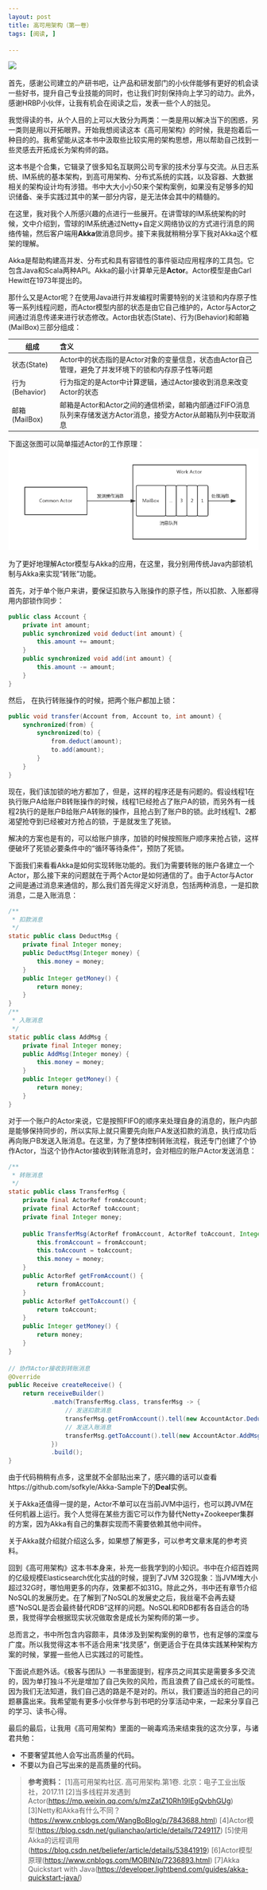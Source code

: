 ```yaml
---
layout: post
title: 高可用架构（第一卷）
tags: [阅读, ]

---
```


<img src="https://img11.360buyimg.com/n1/jfs/t8338/175/2079290726/82502/b8b7261a/59c4c4bcN8c6318a1.jpg" />

首先，感谢公司建立的产研书吧，让产品和研发部门的小伙伴能够有更好的机会读一些好书，提升自己专业技能的同时，也让我们时刻保持向上学习的动力。此外，感谢HRBP小伙伴，让我有机会在阅读之后，发表一些个人的拙见。

我觉得读的书，从个人目的上可以大致分为两类：一类是用以解决当下的困惑，另一类则是用以开拓眼界。开始我想阅读这本《高可用架构》的时候，我是抱着后一种目的的。我希望能从这本书中汲取些比较实用的架构思想，用以帮助自己找到一些灵感去开拓成长为架构师的路。

这本书是个合集，它辑录了很多知名互联网公司专家的技术分享与交流。从日志系统、IM系统的基本架构，到高可用架构、分布式系统的实践，以及容器、大数据相关的架构设计均有涉猎。书中大大小小50来个架构案例，如果没有足够多的知识储备、亲手实践过其中的某一部分内容，是无法体会其中的精髓的。

在这里，我对我个人所感兴趣的点进行一些展开。在讲雪球的IM系统架构的时候，文中介绍到，雪球的IM系统通过Netty+自定义网络协议的方式进行消息的网络传输，然后客户端用**Akka**做消息同步。接下来我就稍稍分享下我对Akka这个框架的理解。

Akka是帮助构建高并发、分布式和具有容错性的事件驱动应用程序的工具包。它包含Java和Scala两种API。Akka的最小计算单元是**Actor**。Actor模型是由Carl Hewitt在1973年提出的。

那什么又是Actor呢？在使用Java进行并发编程时需要特别的关注锁和内存原子性等一系列线程问题，而Actor模型内部的状态是由它自己维护的，Actor与Actor之间通过消息传递来进行状态修改。Actor由状态(State)、行为(Behavior)和邮箱(MailBox)三部分组成：

| 组成 | 含义 |
| - | :- |
| 状态(State) | Actor中的状态指的是Actor对象的变量信息，状态由Actor自己管理，避免了并发环境下的锁和内存原子性等问题 |
| 行为(Behavior) | 行为指定的是Actor中计算逻辑，通过Actor接收到消息来改变Actor的状态 |
| 邮箱(MailBox) | 邮箱是Actor和Actor之间的通信桥梁，邮箱内部通过FIFO消息队列来存储发送方Actor消息，接受方Actor从邮箱队列中获取消息 |

下面这张图可以简单描述Actor的工作原理：
<img src="https://github.com/sofkyle/sofkyle.github.io/blob/master/_posts/image/Actor%E5%B7%A5%E4%BD%9C%E6%B5%81.png?raw=true" />

为了更好地理解Actor模型与Akka的应用，在这里，我分别用传统Java内部锁机制与Akka来实现“转账”功能。

首先，对于单个账户来讲，要保证扣款与入账操作的原子性，所以扣款、入账都得用内部锁作同步：
``` java
public class Account {
	private int amount;
	public synchronized void deduct(int amount) {
		this.amount += amount;
	}
	public synchronized void add(int amount) {
		this.amount -= amount;
	}
}
```

然后， 在执行转账操作的时候，把两个账户都加上锁：
``` java
public void transfer(Account from, Account to, int amount) {
	synchronized(from) {
		synchronized(to) {
			from.deduct(amount);
			to.add(amount);
		}
	}
}
```

现在，我们该加锁的地方都加了，但是，这样的程序还是有问题的。假设线程1在执行账户A给账户B转账操作的时候，线程1已经抢占了账户A的锁，而另外有一线程2执行的是账户B给账户A转账的操作，且抢占到了账户B的锁。此时线程1、2都渴望抢夺到已经被对方抢占的锁，于是就发生了死锁。

解决的方案也是有的，可以给账户排序，加锁的时候按照账户顺序来抢占锁，这样便破坏了死锁必要条件中的“循环等待条件”，预防了死锁。

下面我们来看看Akka是如何实现转账功能的。我们为需要转账的账户各建立一个Actor，那么接下来的问题就在于两个Actor是如何通信的了。由于Actor与Actor之间是通过消息来通信的，那么我们首先得定义好消息，包括两种消息，一是扣款消息，二是入账消息：
```java
/**
 * 扣款消息
 */
static public class DeductMsg {
    private final Integer money;
    public DeductMsg(Integer money) {
        this.money = money;
    }
    public Integer getMoney() {
        return money;
    }
}
/**
 * 入账消息
 */
static public class AddMsg {
    private final Integer money;
    public AddMsg(Integer money) {
        this.money = money;
    }
    public Integer getMoney() {
        return money;
    }
}
```
对于一个账户的Actor来说，它是按照FIFO的顺序来处理自身的消息的，账户内部是能够保持同步的，所以实际上就只需要先向账户A发送扣款的消息，执行成功后再向账户B发送入账消息。在这里，为了整体控制转账流程，我还专门创建了个协作Actor，当这个协作Actor接收到转账消息时，会对相应的账户Actor发送消息：
```java
/**
 * 转账消息
 */
static public class TransferMsg {
    private final ActorRef fromAccount;
    private final ActorRef toAccount;
    private final Integer money;
    
    public TransferMsg(ActorRef fromAccount, ActorRef toAccount, Integer money) {
        this.fromAccount = fromAccount;
        this.toAccount = toAccount;
        this.money = money;
    }
    public ActorRef getFromAccount() {
        return fromAccount;
    }
    public ActorRef getToAccount() {
        return toAccount;
    }
    public Integer getMoney() {
        return money;
    }
}

// 协作Actor接收到转账消息
@Override
public Receive createReceive() {
    return receiveBuilder()
            .match(TransferMsg.class, transferMsg -> {
                // 发送扣款消息
                transferMsg.getFromAccount().tell(new AccountActor.DeductMsg(transferMsg.getMoney()), getSelf());
                // 发送入账消息
                transferMsg.getToAccount().tell(new AccountActor.AddMsg(transferMsg.getMoney()), getSelf());
            })
            .build();
}
```
由于代码稍稍有点多，这里就不全部贴出来了，感兴趣的话可以查看https://github.com/sofkyle/Akka-Sample下的**Deal**实例。

关于Akka还值得一提的是，Actor不单可以在当前JVM中运行，也可以跨JVM在任何机器上运行。我个人觉得在某些方面它可以作为替代Netty+Zookeeper集群的方案，因为Akka有自己的集群实现而不需要依赖其他中间件。

关于Akka就介绍就介绍这么多，如果想了解更多，可以参考文章末尾的参考资料。

回到《高可用架构》这本书本身来，补充一些我学到的小知识。书中在介绍百姓网的亿级规模Elasticsearch优化实战的时候，提到了JVM 32G现象：当JVM堆大小超过32G时，哪怕用更多的内存，效果都不如31G。除此之外，书中还有章节介绍NoSQL的发展历史。在了解到了NoSQL的发展史之后，我丝毫不会再去疑惑“NoSQL是否会最终替代RDB”这样的问题。NoSQL和RDB都有各自适合的场景，我觉得学会根据现实状况做取舍是成长为架构师的第一步。

总而言之，书中所包含内容颇丰，具体涉及到架构案例的章节，也有足够的深度与广度。所以我觉得这本书不适合用来“找灵感”，倒更适合于在具体实践某种架构方案的时候，掌握一些他人已实践过的可能性。

下面说点题外话。《极客与团队》一书里面提到，程序员之间其实是需要多多交流的，因为单打独斗不光是增加了自己失败的风险，而且浪费了自己成长的可能性。因为我们无法知道，我们自己选的路是不是对的。所以，我们要适当的把自己的问题暴露出来。我希望能有更多小伙伴参与到书吧的分享活动中来，一起来分享自己的学习、读书心得。

最后的最后，让我用《高可用架构》里面的一碗毒鸡汤来结束我的这次分享，与诸君共勉：
+ 不要奢望其他人会写出高质量的代码。
+ 不要以为自己写出来的是高质量的代码。

> **参考资料：**
> [1]高可用架构社区. 高可用架构.第1卷. 北京：电子工业出版社，2017.11
> [2]当多线程并发遇到Actor(https://mp.weixin.qq.com/s/mzZatZ10Rh19IEgQvbhGUg)
> [3]Netty和Akka有什么不同？(https://www.cnblogs.com/WangBoBlog/p/7843688.html)
> [4]Actor模型(https://blog.csdn.net/gulianchao/article/details/7249117)
> [5]使用Akka的远程调用(https://blog.csdn.net/beliefer/article/details/53841919)
> [6]Actor模型原理(https://www.cnblogs.com/MOBIN/p/7236893.html)
> [7]Akka Quickstart with Java(https://developer.lightbend.com/guides/akka-quickstart-java/)